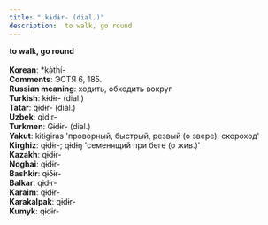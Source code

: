 ```yaml
---
title: " kɨdɨr- (dial.)"
description:  to walk, go round
---
```

<p data-pagefind-weight="0.5">
<strong> to walk, go round</strong><br><br>
<strong>Korean</strong>:  *kǝ̀thí-<br>
<strong>Comments</strong>:  ЭСТЯ 6, 185.<br>
<strong>Russian meaning</strong>:  ходить, обходить вокруг<br>
<strong>Turkish</strong>:  kɨdɨr- (dial.)<br>
<strong>Tatar</strong>:  qɨdɨr- (dial.)<br>
<strong>Uzbek</strong>:  qidir-<br>
<strong>Turkmen</strong>:  Gɨdɨr- (dial.)<br>
<strong>Yakut</strong>:  kɨtɨgɨras 'проворный, быстрый, резвый (о звере), скороход'<br>
<strong>Kirghiz</strong>:  qɨdɨr-; qɨdɨŋ 'семенящий при беге (о жив.)'<br>
<strong>Kazakh</strong>:  qɨdɨr-<br>
<strong>Noghai</strong>:  qɨdɨr-<br>
<strong>Bashkir</strong>:  qɨδɨr-<br>
<strong>Balkar</strong>:  qɨdɨr-<br>
<strong>Karaim</strong>:  qɨdɨr-<br>
<strong>Karakalpak</strong>:  qɨdɨr-<br>
<strong>Kumyk</strong>:  qɨdɨr-<br>

</p>
